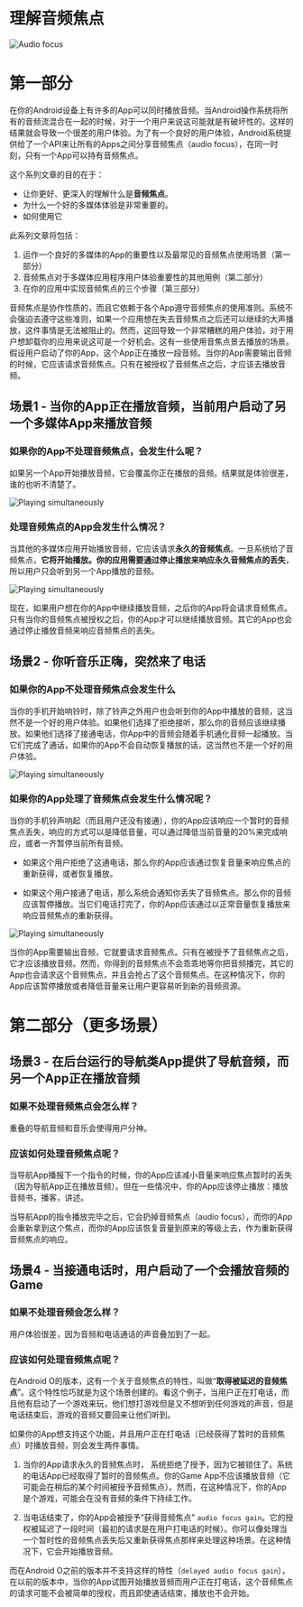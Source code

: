 # 理解音频焦点

![Audio focus](https://cdn-images-1.medium.com/max/2000/1*2_mUAwAihjBYMszQCCL0Mw.png)

# 第一部分

在你的Android设备上有许多的App可以同时播放音频。当Android操作系统将所有的音频流混合在一起的时候，对于一个用户来说这可能就是有破坏性的。这样的结果就会导致一个很差的用户体验。为了有一个良好的用户体验，Android系统提供给了一个API来让所有的Apps之间分享音频焦点（audio focus），在同一时刻，只有一个App可以持有音频焦点。

这个系列文章的目的在于：
*  让你更好、更深入的理解什么是**音频焦点**。
*  为什么一个好的多媒体体验是非常重要的。
*  如何使用它

此系列文章将包括：

  1. 运作一个良好的多媒体的App的重要性以及最常见的音频焦点使用场景（第一部分）
  2. 音频焦点对于多媒体应用程序用户体验重要性的其他用例（第二部分）
  3. 在你的应用中实现音频焦点的三个步骤（第三部分）

音频焦点是协作性质的，而且它依赖于各个App遵守音频焦点的使用准则。系统不会强迫去遵守这些准则，如果一个应用想在失去音频焦点之后还可以继续的大声播放，这件事情是无法被阻止的。然而，这回导致一个非常糟糕的用户体验，对于用户想卸载你的应用来说这可是一个好机会。这有一些使用音焦点景去播放的场景。假设用户启动了你的App，这个App正在播放一段音频。当你的App需要输出音频的时候，它应该请求音频焦点。只有在被授权了音频焦点之后，才应该去播放音频。

## 场景1 - 当你的App正在播放音频，当前用户启动了另一个多媒体App来播放音频

### 如果你的App不处理音频焦点，会发生什么呢？

如果另一个App开始播放音频，它会覆盖你正在播放的音频。结果就是体验很差，谁的也听不清楚了。

![Playing simultaneously](https://cdn-images-1.medium.com/max/800/1*zaIB6fKmwSwhm_UM3Yox_A.png)

### 处理音频焦点的App会发生什么情况？

当其他的多媒体应用开始播放音频，它应该请求**永久的音频焦点**。一旦系统给了音频焦点，**它将开始播放。你的应用需要通过停止播放来响应永久音频焦点的丢失**，所以用户只会听到另一个App播放的音频。

![Playing simultaneously](https://cdn-images-1.medium.com/max/800/1*xk8Tio4_XxtmuoH9CK7qkQ.png)

现在，如果用户想在你的App中继续播放音频，之后你的App将会请求音频焦点。只有当你的音频焦点被授权之后，你的App才可以继续播放音频。其它的App也会通过停止播放音频来响应音频焦点的丢失。

## 场景2 - 你听音乐正嗨，突然来了电话

### 如果你的App不处理音频焦点会发生什么

当你的手机开始响铃时，除了铃声之外用户也会听到你的App中播放的音频，这当然不是一个好的用户体验。如果他们选择了拒绝接听，那么你的音频应该继续播放。如果他们选择了接通电话，你App中的音频会随着手机通化音频一起播放。当它们完成了通话，如果你的App不会自动恢复播放的话，这当然也不是一个好的用户体验。

![Playing simultaneously](https://cdn-images-1.medium.com/max/1000/1*_HjTvrT4locQYp8LHIMVrA.png)

### 如果你的App处理了音频焦点会发生什么情况呢？

当你的手机铃声响起（而且用户还没有接通），你的App应该响应一个暂时的音频焦点丢失，响应的方式可以是降低音量，可以通过降低当前音量的20%来完成响应，或者一齐暂停当前所有音频。

 - 如果这个用户拒绝了这通电话，那么你的App应该通过恢复音量来响应焦点的重新获得，或者恢复播放。


 - 如果这个用户接通了电话，那么系统会通知你丢失了音频焦点。那么你的音频应该暂停播放。当它们电话打完了，你的App应该通过以正常音量恢复播放来响应音频焦点的重新获得。

![Playing simultaneously](https://cdn-images-1.medium.com/max/1000/1*P1JDTh8I8XkDwXMPjGD2cg.png)

当你的App需要输出音频，它就要请求音频焦点。只有在被授予了音频焦点之后，它才应该播放音频。然而，你得到的音频焦点不会乖乖地等你把音频播完，其它的App也会请求这个音频焦点，并且会抢占了这个音频焦点。在这种情况下，你的App应该暂停播放或者降低音量来让用户更容易听到新的音频资源。

# 第二部分（更多场景）

## 场景3 - 在后台运行的导航类App提供了导航音频，而另一个App正在播放音频

### 如果不处理音频焦点会怎么样？

重叠的导航音频和音乐会使得用户分神。

### 应该如何处理音频焦点呢？

当导航App播报下一个指令的时候，你的App应该减小音量来响应焦点暂时的丢失（因为导航App正在播放音频）。但在一些情况中，你的App应该停止播放：播放音频书，播客，讲述。

当导航App的指令播放完毕之后，它会扔掉音频焦点（audio focus），而你的App会重新拿到这个焦点，而你的App应该恢复音量到原来的等级上去，作为重新获得音频焦点的响应。

## 场景4 - 当接通电话时，用户启动了一个会播放音频的Game

### 如果不处理音频会怎么样？
用户体验很差，因为音频和电话通话的声音叠加到了一起。

###  应该如何处理音频焦点呢？
在Android O的版本，这有一个关于音频焦点的特性，叫做“**取得被延迟的音频焦点**”。这个特性恰巧就是为这个场景创建的。看这个例子，当用户正在打电话，而且他有启动了一个游戏来玩，他们想打游戏但是又不想听到任何游戏的声音，但是电话结束后，游戏的音频又要回来让他们听到。

如果你的App想支持这个功能，并且用户正在打电话（已经获得了暂时的音频焦点）时播放音频，则会发生两件事情。

1. 当你的App请求永久的音频焦点时， 系统拒绝了授予，因为它被锁住了。系统的电话App已经取得了暂时的音频焦点。你的Game App不应该播放音频（它可能会在稍后的某个时间被授予音频焦点）。然而，在这种情况下，你的App是个游戏，可能会在没有音频的条件下持续工作。

2. 当电话结束了，你的App会被授予“获得音频焦点” `audio focus gain`。它的授权被延迟了一段时间（最初的请求是在用户打电话的时候）。你可以像处理当一个暂时性的音频焦点丢失后又重新获得焦点那样来处理这种场景。在这种情况下，它会开始播放音频。

而在Android O之前的版本并不支持这样的特性（`delayed audio focus gain`），在以前的版本中，当你的App试图开始播放音频而用户正在打电话，这个音频焦点的请求可能不会被简单的授权，而且即使通话结束，播放也不会开始。
